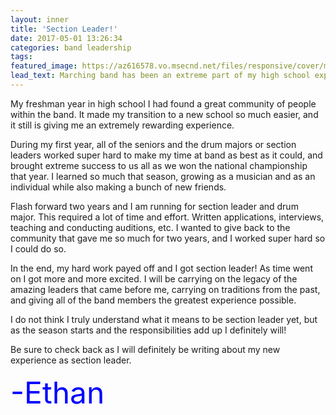 ```yaml
---
layout: inner
title: 'Section Leader!'
date: 2017-05-01 13:26:34
categories: band leadership 
tags: 
featured_image: https://az616578.vo.msecnd.net/files/responsive/cover/main/desktop/2016/01/16/635885787087896251-912122079_LcKkR697i.png
lead_text: Marching band has been an extreme part of my high school experience, and I am super excited to give back by serving my band as a section leader!
---
```


My freshman year in high school I had found a great community of people within the band. It made my transition to a new school so much easier, and it still is giving me an extremely rewarding experience. 

During my first year, all of the seniors and the drum majors or section leaders worked super hard to make my time at band as best as it could, and brought extreme success to us all as we won the national championship that year. I learned so much that season, growing as a musician and as an individual while also making a bunch of new friends. 

Flash forward two years and I am running for section leader and drum major. This required a lot of time and effort. Written applications, interviews, teaching and conducting auditions, etc. I wanted to give back to the community that gave me so much for two years, and I worked super hard so I could do so. 

In the end, my hard work payed off and I got section leader! As time went on I got more and more excited. I will be carrying on the legacy of the amazing leaders that came before me, carrying on traditions from the past, and giving all of the band members the greatest experience possible.  

I do not think I truly understand what it means to be section leader yet, but as the season starts and the responsibilities add up I definitely will!
 
Be sure to check back as I will definitely be writing about my new experience as section leader. 

<font size="7" color="Blue">-Ethan





